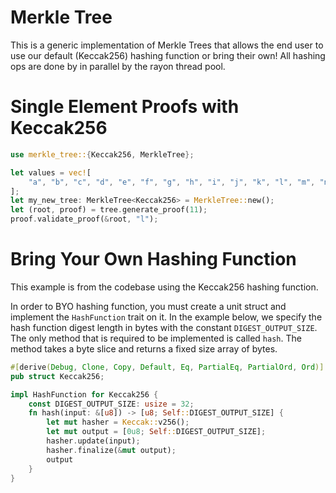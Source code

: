 # Merkle Tree

This is a generic implementation of Merkle Trees that allows the end user to use our default 
(Keccak256) hashing function or bring their own! All hashing ops are done by in parallel by 
the rayon thread pool.

# Single Element Proofs with Keccak256
```rust
use merkle_tree::{Keccak256, MerkleTree};

let values = vec![
    "a", "b", "c", "d", "e", "f", "g", "h", "i", "j", "k", "l", "m", "n", "o", "p", "q",
];
let my_new_tree: MerkleTree<Keccak256> = MerkleTree::new();
let (root, proof) = tree.generate_proof(11);
proof.validate_proof(&root, "l");

```

# Bring Your Own Hashing Function 

This example is from the codebase using the Keccak256 hashing function.

In order to BYO hashing function, you must create a unit struct and implement the `HashFunction`
trait on it. In the example below, we specify the hash function digest length in bytes with the
constant `DIGEST_OUTPUT_SIZE`. The only method that is required to be implemented is called `hash`.
The method takes a byte slice and returns a fixed size array of bytes. 

```rust
#[derive(Debug, Clone, Copy, Default, Eq, PartialEq, PartialOrd, Ord)]
pub struct Keccak256;

impl HashFunction for Keccak256 {
    const DIGEST_OUTPUT_SIZE: usize = 32;
    fn hash(input: &[u8]) -> [u8; Self::DIGEST_OUTPUT_SIZE] {
        let mut hasher = Keccak::v256();
        let mut output = [0u8; Self::DIGEST_OUTPUT_SIZE];
        hasher.update(input);
        hasher.finalize(&mut output);
        output
    }
}
```
